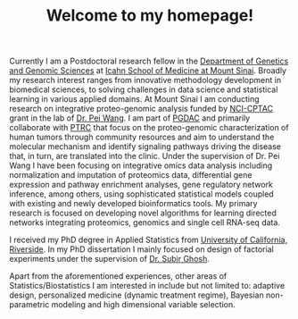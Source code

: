﻿---
permalink: /
title: "Welcome to my homepage!"
excerpt: "About me"
author_profile: true
redirect_from: 
  - /about/
  - /about.html
---

Currently I am a Postdoctoral research fellow in the [Department of Genetics and Genomic Sciences](https://icahn.mssm.edu/research/genomics) at [Icahn School of Medicine at Mount Sinai](https://icahn.mssm.edu/). Broadly my research interest ranges from innovative methodology development in biomedical sciences, to solving challenges in data science and statistical learning in various applied domains. At Mount Sinai I am conducting research on integrative proteo-genomic analysis funded by [NCI-CPTAC](https://proteomics.cancer.gov/programs/cptac) grant in the lab of [Dr. Pei Wang](http://labs.icahn.mssm.edu/pei-wang-lab/people/). I am part of [PGDAC](https://proteomics.cancer.gov/programs/cptac/consortium/cptac-teams) and primarily collaborate with [PTRC](https://proteomics.cancer.gov/programs/cptac/consortium/cptac-teams) that focus on the proteo-genomic characterization of human tumors through community resources and aim to understand the molecular mechanism and identify signaling pathways driving the disease that, in turn, are translated into the clinic. Under the supervision of Dr. Pei Wang I have been focusing on integrative omics data analysis including normalization and imputation of proteomics data, differential gene expression and pathway enrichment analyses, gene regulatory network inference, among others, using sophisticated statistical models coupled with existing and newly developed bioinformatics tools. My primary research is focused on developing novel algorithms for learning directed networks integrating proteomics, genomics and single cell RNA-seq data.


I received my PhD degree in Applied Statistics from [University of California, Riverside](https://statistics.ucr.edu/). In my PhD dissertation I mainly focused on design of factorial experiments under the supervision of [Dr. Subir Ghosh](https://profiles.ucr.edu/app/home/profile/ghosh). 


Apart from the aforementioned experiences, other areas of Statistics/Biostatistics I am interested in include but not limited to: adaptive design, personalized medicine (dynamic treatment regime), Bayesian non-parametric modeling and high dimensional variable selection.

